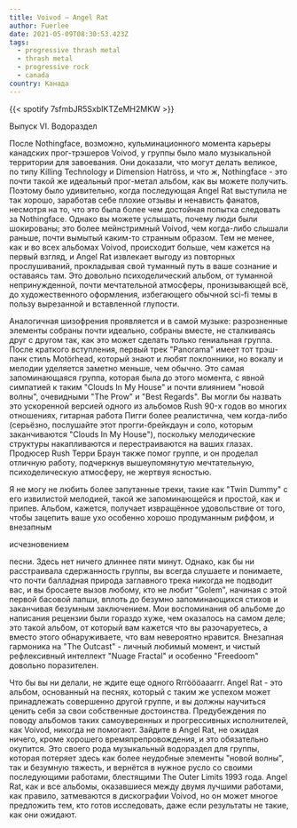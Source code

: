 ```yaml
---
title: Voivod — Angel Rat
author: Fuerlee
date: 2021-05-09T08:30:53.423Z
tags:
  - progressive thrash metal
  - thrash metal
  - progressive rock
  - canada
country: Канада
---
```

{{< spotify 7sfmbJR5SxbIKTZeMH2MKW >}}

Выпуск VI. Водораздел



После Nothingface, возможно, кульминационного момента карьеры канадских прог-трэшеров Voivod, у группы было мало музыкальной территории для завоевания. Они доказали, что могут делать великое, по типу Killing Technology и Dimension Hatröss, и что ж, Nothingface - это почти такой же идеальный прог-метал альбом, как вы можете получить. Поэтому было удивительно, когда последующая Angel Rat выступила не так хорошо, заработав себе плохие отзывы и ненависть фанатов, несмотря на то, что это была более чем достойная попытка следовать за Nothingface. Однако вы можете услышать, почему люди были шокированы; это более мейнстримный Voivod, чем когда-либо слышали раньше, почти вымытый каким-то странным образом. Тем не менее, как и во всех альбомах Voivod, происходит больше, чем кажется на первый взгляд, и Angel Rat извлекает выгоду из повторных прослушиваний, прокладывая свой туманный путь в ваше сознание и оставаясь там. Это довольно психоделический альбом, от туманной непринужденной, почти мечтательной атмосферы, пронизывающей всё, до художественного оформления, избегающего обычной sci-fi темы в пользу вырезанной и вставленной глупости.



Аналогичная шизофрения проявляется и в самой музыке: разрозненные элементы собраны почти идеально, собраны вместе, не сталкиваясь друг с другом так, как это может сделать только гениальная группа. После краткого вступления, первый трек "Panorama" имеет тот трэш-панк стиль Motörhead, который знают и любят поклонники, но вокалу и мелодии уделяется заметно меньше, чем обычно. Это самая запоминающаяся группа, которая была до этого момента, с явной симпатией к таким "Clouds In My House" и почти влиянием "новой волны", очевидными "The Prow" и "Best Regards". Вы могли бы назвать это ускоренной версией одного из альбомов Rush 90-х годов во многих отношениях, гитарная работа Пигги более реалистична, чем когда-либо (серьёзно, послушайте этот прогги-брейкдаун и соло, которым заканчиваются "Clouds In My House"), поскольку мелодические структуры накапливаются и перестраиваются на ваших глазах. Продюсер Rush Терри Браун также помог группе, и он проделал отличную работу, подчеркнув вышеупомянутую мечтательную, психоделическую атмосферу, не жертвуя ясностью.



Я не могу не любить более запутанные треки, такие как "Twin Dummy" с его извилистой мелодией, такой же запоминающейся и простой, как и припев. Альбом, кажется, получает извращённое удовольствие от того, чтобы зацепить ваше ухо особенно хорошо продуманным риффом, и внезапным <!--StartFragment-->

исчезновением

<!--EndFragment--> песни. Здесь нет ничего длиннее пяти минут. Однако, как бы ни расстраивала сдержанность группы, вы всегда слушаете и понимаете, что почти балладная природа заглавного трека никогда не подводит вас, и вы бросаете вызов любому, кто не любит "Golem", начиная с этой первой басовой лапши, вплоть до безумно запоминающихся стихов и заканчивая безумным заключением. Мои воспоминания об альбоме до написания рецензии были гораздо хуже, чем оказалось на самом деле; это такой альбом, от который вам кажется что вы разочаруетесь, а вместо этого обнаруживаете, что вам невероятно нравится. Внезапная гармоника на "The Outcast" - личный любимый момент, и чистый рефлексивный интеллект "Nuage Fractal" и особенно "Freedoom" довольно поразителен.



Что бы вы ни делали, не ждите еще одного Rrröööaaarrr. Angel Rat - это альбом, основанный на песнях, который с таким же успехом может принадлежать совершенно другой группе, и вы должны научиться ценить себя за свои собственные достоинства. Предубеждения по поводу альбомов таких самоуверенных и прогрессивных исполнителей, как Voivod, никогда не помогают. Зайдите в Angel Rat, не ожидая ничего, кроме хорошего времяпрепровождения, и это обязательно окупится. Это своего рода музыкальный водораздел для группы, которая потеряет здесь как более неудобные элементы "новой волны", так и безумную тяжесть, и вернётся в нужное русло со своими последующими работами, блестящими The Outer Limits 1993 года. Angel Rat, как и все альбомы, оказавшиеся между двумя лучшими работами, как правило, затмеваются в дискографии Voivod, но он может многое предложить тем, кто готов исследовать, даже если результаты не такие, как они ожидают.
